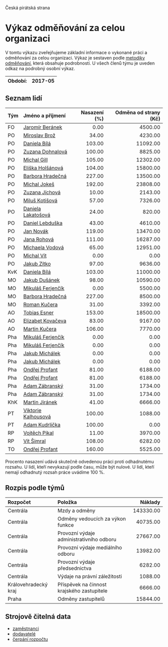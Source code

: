 Česká pirátská strana

Výkaz odměňování za celou organizaci
===========================

V tomtu výkazu zveřejňujeme základní informace o vykonané práci a odměňování
za celou organizaci. Výkaz je sestaven podle [metodiky odměňování][metodika],
která obsahuje podrobnosti. U všech členů týmu je uveden odkaz na podrobný osobní výkaz.

Období:                  | 2017-05
-----------------------  | --------------------


Seznam lidí
--------------

| Tým   | Jméno a příjmení                                                  |   Nasazení (%) |   Odměna od strany (Kč) |
|:------|:------------------------------------------------------------------|---------------:|------------------------:|
| FO    | [Jaromír Beránek](../../tymy/FO/2017/05/jaromir-beranek/)         |           0.00 |                 4500.00 |
| PO    | [Miroslav Brož](../../tymy/PO/2017/05/miroslav-broz/)             |          34.00 |                 4230.00 |
| PO    | [Daniela Bílá](../../tymy/PO/2017/05/daniela-bila/)               |         103.00 |                11092.00 |
| PO    | [Zuzana Dohnalová](../../tymy/PO/2017/05/zuzana-dohnalova/)       |         100.00 |                 8825.00 |
| PO    | [Michal Gill](../../tymy/PO/2017/05/michal-gill/)                 |         105.00 |                12302.00 |
| PO    | [Eliška Holšánová](../../tymy/PO/2017/05/eliska-holsanova/)       |         104.00 |                15800.00 |
| PO    | [Barbora Hradečná](../../tymy/PO/2017/05/barbora-hradecna/)       |         227.00 |                13500.00 |
| PO    | [Michal Jokeš](../../tymy/PO/2017/05/michal-jokes/)               |         192.00 |                23808.00 |
| PO    | [Zuzana Jíchová](../../tymy/PO/2017/05/zuzana-jichova/)           |          10.00 |                 2143.00 |
| PO    | [Miluš Kotišová](../../tymy/PO/2017/05/milus-kotisova/)           |          57.00 |                 7326.00 |
| PO    | [Daniela Lakatošová](../../tymy/PO/2017/05/daniela-lakatosova/)   |          24.00 |                  820.00 |
| PO    | [Daniel Lebduška](../../tymy/PO/2017/05/daniel-lebduska/)         |          43.00 |                 4610.00 |
| PO    | [Jan Novák](../../tymy/PO/2017/05/jan-novak/)                     |         119.00 |                13470.00 |
| PO    | [Jana Rohová](../../tymy/PO/2017/05/jana-rohova/)                 |         111.00 |                16287.00 |
| PO    | [Michaela Vodová](../../tymy/PO/2017/05/michaela-vodova/)         |          65.00 |                12951.00 |
| PO    | [Michal Vít](../../tymy/PO/2017/05/michal-vit/)                   |           0.00 |                    0.00 |
| PO    | [Jakub Zítko](../../tymy/PO/2017/05/jakub-zitko/)                 |          97.00 |                 9636.00 |
| KvK   | [Daniela Bílá](../../tymy/KvK/2017/05/daniela-bila/)              |         103.00 |                11000.00 |
| MO    | [Jakub Dušánek](../../tymy/MO/2017/05/jakub-dusanek/)             |          98.00 |                10590.00 |
| MO    | [Mikuláš Ferjenčík](../../tymy/MO/2017/05/mikulas-ferjencik/)     |           0.00 |                 5500.00 |
| MO    | [Barbora Hradečná](../../tymy/MO/2017/05/barbora-hradecna/)       |         227.00 |                 8500.00 |
| MO    | [Roman Kučera](../../tymy/MO/2017/05/roman-kucera/)               |          31.00 |                 3392.00 |
| AO    | [Tobias Esner](../../tymy/AO/2017/05/tobias-esner/)               |         153.00 |                18500.00 |
| AO    | [Elizabet Kovačeva](../../tymy/AO/2017/05/elizabet-kovaceva/)     |          83.00 |                 9167.00 |
| AO    | [Martin Kučera](../../tymy/AO/2017/05/martin-kucera/)             |         106.00 |                 7770.00 |
| Pha   | [Mikuláš Ferjenčík](../../tymy/Pha/2017/05/mikulas-ferjencik/)    |           0.00 |                    0.00 |
| Pha   | [Mikuláš Ferjenčík](../../tymy/Pha/2017/05/mikulas-ferjencik/)    |           0.00 |                    0.00 |
| Pha   | [Jakub Michálek](../../tymy/Pha/2017/05/jakub-michalek/)          |           0.00 |                    0.00 |
| Pha   | [Jakub Michálek](../../tymy/Pha/2017/05/jakub-michalek/)          |           0.00 |                    0.00 |
| Pha   | [Ondřej Profant](../../tymy/Pha/2017/05/ondrej-profant/)          |          81.00 |                 6188.00 |
| Pha   | [Ondřej Profant](../../tymy/Pha/2017/05/ondrej-profant/)          |          81.00 |                 6188.00 |
| Pha   | [Adam Zábranský](../../tymy/Pha/2017/05/adam-zabransky/)          |          31.00 |                 1734.00 |
| Pha   | [Adam Zábranský](../../tymy/Pha/2017/05/adam-zabransky/)          |          31.00 |                 1734.00 |
| KhK   | [Martin Jiránek](../../tymy/KhK/2017/05/martin-jiranek/)          |          41.00 |                 6666.00 |
| PT    | [Viktorie Kalhousová](../../tymy/PT/2017/05/viktorie-kalhousova/) |         100.00 |                 1088.00 |
| PT    | [Adam Kudrlička](../../tymy/PT/2017/05/adam-kudrlicka/)           |         100.00 |                    0.00 |
| RP    | [Vojtěch Pikal](../../tymy/RP/2017/05/vojtech-pikal/)             |          11.00 |                 3970.00 |
| RP    | [Vít Šimral](../../tymy/RP/2017/05/vit-simral/)                   |         108.00 |                 6282.00 |
| TO    | [Ondřej Profant](../../tymy/TO/2017/05/ondrej-profant/)           |         160.00 |                 5525.00 |

Procento nasazení udává skutečně odvedenou práci proti odhadnutému rozsahu. 
U lidí, kteří nevykazují podle času, může být nulové. U lidí, kteří nemají odhadnutý rozsah
práce uvádíme 100 %.

Rozpis podle týmů
-----------------

| Rozpočet             | Položka                                    |   Náklady |
|:---------------------|:-------------------------------------------|----------:|
| Centrála             | Mzdy a odměny                              | 143330.00 |
| Centrála             | Odměny vedoucích za výkon funkce           |  40735.00 |
| Centrála             | Provozní výdaje administrativního odboru   |  27667.00 |
| Centrála             | Provozní výdaje mediálního odboru          |  13982.00 |
| Centrála             | Provozní výdaje předsednictva              |   6282.00 |
| Centrála             | Výdaje na právní záležitosti               |   1088.00 |
| Královehradecký kraj | Příspěvek na činnost krajského zastupitele |   6666.00 |
| Praha                | Odměny zastupitelů                         |  15844.00 |

Strojově čitelná data
-------------------

* [zaměstnanci](zamestnanci.tsv)
* [dodavatelé](dodavatele.tsv)
* [čerpání rozpočtu](cerpani_rozpoctu.tsv)

[metodika]: https://redmine.pirati.cz/projects/po/wiki/Odmenovani
